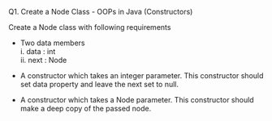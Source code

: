 Q1. Create a Node Class - OOPs in Java (Constructors)

Create a Node class with following requirements

- Two data members\
  i. data : int\
  ii. next : Node

- A constructor which takes an integer parameter. This constructor should set data property and leave the next set to
  null.

- A constructor which takes a Node parameter. This constructor should make a deep copy of the passed node.